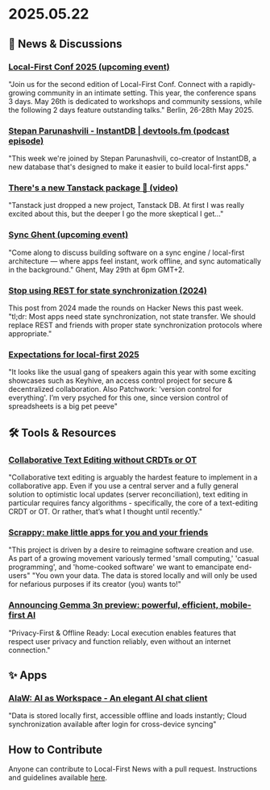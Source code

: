 # 2025.05.22

## 📰 News & Discussions

### [Local-First Conf 2025 (upcoming event)](https://www.localfirstconf.com/)
"Join us for the second edition of Local-First Conf. Connect with a rapidly-growing community in an intimate setting. This year, the conference spans 3 days. May 26th is dedicated to workshops and community sessions, while the following 2 days feature outstanding talks." Berlin, 26-28th May 2025.

### [Stepan Parunashvili - InstantDB | devtools.fm (podcast episode)](https://www.youtube.com/watch?v=t3QxNe2VEhk)
"This week we're joined by Stepan Parunashvili, co-creator of InstantDB, a new database that's designed to make it easier to build local-first apps."

### [There's a new Tanstack package 👀 (video)](https://www.youtube.com/watch?v=7WunWabAzxc)
"Tanstack just dropped a new project, Tanstack DB. At first I was really excited about this, but the deeper I go the more skeptical I get..."

### [Sync Ghent (upcoming event)](https://lu.ma/sync-ghent)
"Come along to discuss building software on a sync engine / local-first architecture — where apps feel instant, work offline, and sync automatically in the background." Ghent, May 29th at 6pm GMT+2.

### [Stop using REST for state synchronization (2024)](https://news.ycombinator.com/item?id=43997286)
This post from 2024 made the rounds on Hacker News this past week. "tl;dr: Most apps need state synchronization, not state transfer. We should replace REST and friends with proper state synchronization protocols where appropriate."

### [Expectations for local-first 2025](https://www.kobiebotha.com/blog/local-first-2025)
"It looks like the usual gang of speakers again this year with some exciting showcases such as Keyhive, an access control project for secure & decentralized collaboration. Also Patchwork: 'version control for everything'. I’m very psyched for this one, since version control of spreadsheets is a big pet peeve"


## 🛠️ Tools & Resources

### [Collaborative Text Editing without CRDTs or OT](https://mattweidner.com/2025/05/21/text-without-crdts.html)
"Collaborative text editing is arguably the hardest feature to implement in a collaborative app. Even if you use a central server and a fully general solution to optimistic local updates (server reconciliation), text editing in particular requires fancy algorithms - specifically, the core of a text-editing CRDT or OT. Or rather, that’s what I thought until recently."

### [Scrappy: make little apps for you and your friends](https://pontus.granstrom.me/scrappy/)
"This project is driven by a desire to reimagine software creation and use. As part of a growing movement variously termed 'small computing,' 'casual programming', and 'home-cooked software' we want to emancipate end-users" "You own your data. The data is stored locally and will only be used for nefarious purposes if its creator (you) wants to!"

### [Announcing Gemma 3n preview: powerful, efficient, mobile-first AI](https://developers.googleblog.com/en/introducing-gemma-3n/)
"Privacy-First & Offline Ready: Local execution enables features that respect user privacy and function reliably, even without an internet connection."


## ✨ Apps

### [AIaW: AI as Workspace - An elegant AI chat client](https://github.com/NitroRCr/AIaW)
"Data is stored locally first, accessible offline and loads instantly; Cloud synchronization available after login for cross-device syncing"


## How to Contribute
Anyone can contribute to Local-First News with a pull request. Instructions and guidelines available [here](https://github.com/localfirstnews/localfirstnews).
